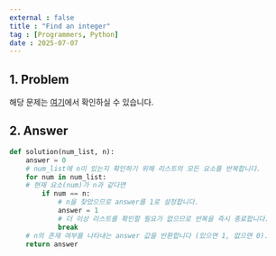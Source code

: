```yaml
---
external : false
title : "Find an integer"
tag : [Programmers, Python]
date : 2025-07-07
---
```


## 1. Problem

해당 문제는 [여기](https://school.programmers.co.kr/learn/courses/30/lessons/181840)에서 확인하실 수 있습니다.

## 2. Answer

```py
def solution(num_list, n):
    answer = 0
    # num_list에 n이 있는지 확인하기 위해 리스트의 모든 요소를 반복합니다.
    for num in num_list:
    # 현재 요소(num)가 n과 같다면
        if num == n:
            # n을 찾았으므로 answer를 1로 설정합니다.
            answer = 1
            # 더 이상 리스트를 확인할 필요가 없으므로 반복을 즉시 종료합니다.
            break
    # n의 존재 여부를 나타내는 answer 값을 반환합니다 (있으면 1, 없으면 0).
    return answer
```
